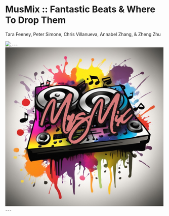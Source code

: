 # MusMix :: Fantastic Beats &amp; Where To Drop Them
Tara Feeney, Peter Simone, Chris Villanueva, Annabel Zhang, & Zheng Zhu

<a href="https://github.com/BoundlessFate/MusMix/graphs/contributors" target="_blank">
  <img src="https://contrib.rocks/image?repo=BoundlessFate/MusMix" />
</a>
---
<img width="500" alt = "Image" src="https://github.com/BoundlessFate/BoundlessFate/blob/main/299762b2-a9d1-4338-97e2-e63ff49841ce(1).png?raw=true">
---
<test  - peter>
